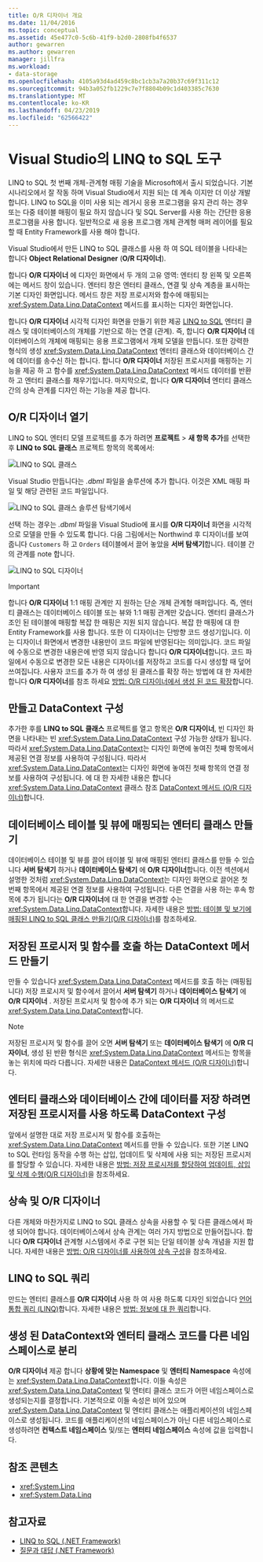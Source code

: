 ```yaml
---
title: O/R 디자이너 개요
ms.date: 11/04/2016
ms.topic: conceptual
ms.assetid: 45e477c0-5c6b-41f9-b2d0-2808fb4f6537
author: gewarren
ms.author: gewarren
manager: jillfra
ms.workload:
- data-storage
ms.openlocfilehash: 4105a93d4ad459c8bc1cb3a7a20b37c69f311c12
ms.sourcegitcommit: 94b3a052fb1229c7e7f8804b09c1d403385c7630
ms.translationtype: MT
ms.contentlocale: ko-KR
ms.lasthandoff: 04/23/2019
ms.locfileid: "62566422"
---
```

# <a name="linq-to-sql-tools-in-visual-studio"></a>Visual Studio의 LINQ to SQL 도구

LINQ to SQL 첫 번째 개체-관계형 매핑 기술을 Microsoft에서 출시 되었습니다. 기본 시나리오에서 잘 작동 하며 Visual Studio에서 지원 되는 데 계속 이지만 더 이상 개발 합니다. LINQ to SQL을 이미 사용 되는 레거시 응용 프로그램을 유지 관리 하는 경우 또는 다중 테이블 매핑이 필요 하지 않습니다 및 SQL Server를 사용 하는 간단한 응용 프로그램을 사용 합니다. 일반적으로 새 응용 프로그램 개체 관계형 매퍼 레이어를 필요할 때 Entity Framework를 사용 해야 합니다.

Visual Studio에서 만든 LINQ to SQL 클래스를 사용 하 여 SQL 테이블을 나타내는 합니다 **Object Relational Designer** (**O/R 디자이너**).

합니다 **O/R 디자이너** 에 디자인 화면에서 두 개의 고유 영역: 엔터티 창 왼쪽 및 오른쪽에는 메서드 창이 있습니다. 엔터티 창은 엔터티 클래스, 연결 및 상속 계층을 표시하는 기본 디자인 화면입니다. 메서드 창은 저장 프로시저와 함수에 매핑되는 <xref:System.Data.Linq.DataContext> 메서드를 표시하는 디자인 화면입니다.

합니다 **O/R 디자이너** 시각적 디자인 화면을 만들기 위한 제공 [LINQ to SQL](/dotnet/framework/data/adonet/sql/linq/index) 엔터티 클래스 및 데이터베이스의 개체를 기반으로 하는 연결 (관계). 즉, 합니다 **O/R 디자이너** 데이터베이스의 개체에 매핑되는 응용 프로그램에서 개체 모델을 만듭니다. 또한 강력한 형식의 생성 <xref:System.Data.Linq.DataContext> 엔터티 클래스와 데이터베이스 간에 데이터를 송수신 하는 합니다. 합니다 **O/R 디자이너** 저장된 프로시저를 매핑하는 기능을 제공 하 고 함수를 <xref:System.Data.Linq.DataContext> 메서드 데이터를 반환 하 고 엔터티 클래스를 채우기입니다. 마지막으로, 합니다 **O/R 디자이너** 엔터티 클래스 간의 상속 관계를 디자인 하는 기능을 제공 합니다.

## <a name="open-the-or-designer"></a>O/R 디자이너 열기

LINQ to SQL 엔터티 모델 프로젝트를 추가 하려면 **프로젝트** > **새 항목 추가**를 선택한 후 **LINQ to SQL 클래스** 프로젝트 항목의 목록에서:

![LINQ to SQL 클래스](../data-tools/media/raddata-linq-to-sql-classes.png)

Visual Studio 만듭니다는 *.dbml* 파일을 솔루션에 추가 합니다. 이것은 XML 매핑 파일 및 해당 관련된 코드 파일입니다.

![LINQ to SQL 클래스 솔루션 탐색기에서](../data-tools/media/raddata-linq-to-sql-classes-in-solution-explorer.png)

선택 하는 경우는 *.dbml* 파일을 Visual Studio에 표시를 **O/R 디자이너** 화면을 시각적으로 모델을 만들 수 있도록 합니다. 다음 그림에서는 Northwind 후 디자이너를 보여 줍니다 `Customers` 하 고 `Orders` 테이블에서 끌어 놓았을 **서버 탐색기**합니다. 테이블 간의 관계를 note 합니다.

![LINQ to SQL 디자이너](../data-tools/media/raddata-linq-to-sql-designer.png)

> [!IMPORTANT]
> 합니다 **O/R 디자이너** 1:1 매핑 관계만 지 원하는 단순 개체 관계형 매퍼입니다. 즉, 엔터티 클래스는 데이터베이스 테이블 또는 뷰와 1:1 매핑 관계만 갖습니다. 엔터티 클래스가 조인 된 테이블에 매핑할 복잡 한 매핑은 지원 되지 않습니다. 복잡 한 매핑에 대 한 Entity Framework를 사용 합니다. 또한 이 디자이너는 단방향 코드 생성기입니다. 이는 디자이너 화면에서 변경한 내용만이 코드 파일에 반영된다는 의미입니다. 코드 파일에 수동으로 변경한 내용은에 반영 되지 않습니다 합니다 **O/R 디자이너**합니다. 코드 파일에서 수동으로 변경한 모든 내용은 디자이너를 저장하고 코드를 다시 생성할 때 덮어쓰여집니다. 사용자 코드를 추가 하 여 생성 된 클래스를 확장 하는 방법에 대 한 자세한 합니다 **O/R 디자이너**를 참조 하세요 [방법: O/R 디자이너에서 생성 된 코드 확장](../data-tools/how-to-extend-code-generated-by-the-o-r-designer.md)합니다.

## <a name="create-and-configure-the-datacontext"></a>만들고 DataContext 구성

추가한 후를 **LINQ to SQL 클래스** 프로젝트를 열고 항목은 **O/R 디자이너**, 빈 디자인 화면을 나타내는 빈 <xref:System.Data.Linq.DataContext> 구성 가능한 상태가 됩니다. 따라서 <xref:System.Data.Linq.DataContext>는 디자인 화면에 놓여진 첫째 항목에서 제공된 연결 정보를 사용하여 구성됩니다. 따라서 <xref:System.Data.Linq.DataContext>는 디자인 화면에 놓여진 첫째 항목의 연결 정보를 사용하여 구성됩니다. 에 대 한 자세한 내용은 합니다 <xref:System.Data.Linq.DataContext> 클래스 참조 [DataContext 메서드 (O/R 디자이너)](../data-tools/datacontext-methods-o-r-designer.md)합니다.

## <a name="create-entity-classes-that-map-to-database-tables-and-views"></a>데이터베이스 테이블 및 뷰에 매핑되는 엔터티 클래스 만들기

데이터베이스 테이블 및 뷰를 끌어 테이블 및 뷰에 매핑된 엔터티 클래스를 만들 수 있습니다 **서버 탐색기** 하거나 **데이터베이스 탐색기** 에 **O/R 디자이너**합니다. 이전 섹션에서 설명한 것처럼 <xref:System.Data.Linq.DataContext>는 디자인 화면으로 끌어온 첫 번째 항목에서 제공된 연결 정보를 사용하여 구성됩니다. 다른 연결을 사용 하는 후속 항목에 추가 됩니다는 **O/R 디자이너**에 대 한 연결을 변경할 수는 <xref:System.Data.Linq.DataContext>합니다. 자세한 내용은 [방법: 테이블 및 보기에 매핑된 LINQ to SQL 클래스 만들기(O/R 디자이너)](../data-tools/how-to-create-linq-to-sql-classes-mapped-to-tables-and-views-o-r-designer.md)를 참조하세요.

## <a name="create-datacontext-methods-that-call-stored-procedures-and-functions"></a>저장된 프로시저 및 함수를 호출 하는 DataContext 메서드 만들기

만들 수 있습니다 <xref:System.Data.Linq.DataContext> 메서드를 호출 하는 (매핑됩니다) 저장 프로시저 및 함수에서 끌어서 **서버 탐색기** 하거나 **데이터베이스 탐색기** 에 **O/R 디자이너** . 저장된 프로시저 및 함수에 추가 되는 **O/R 디자이너** 의 메서드로 <xref:System.Data.Linq.DataContext>합니다.

> [!NOTE]
> 저장된 프로시저 및 함수를 끌어 오면 **서버 탐색기** 또는 **데이터베이스 탐색기** 에 **O/R 디자이너**, 생성 된 반환 형식은 <xref:System.Data.Linq.DataContext> 메서드는 항목을 놓는 위치에 따라 다릅니다. 자세한 내용은 [DataContext 메서드 (O/R 디자이너)](../data-tools/datacontext-methods-o-r-designer.md)합니다.

## <a name="configure-a-datacontext-to-use-stored-procedures-to-save-data-between-entity-classes-and-a-database"></a>엔터티 클래스와 데이터베이스 간에 데이터를 저장 하려면 저장된 프로시저를 사용 하도록 DataContext 구성

앞에서 설명한 대로 저장 프로시저 및 함수를 호출하는 <xref:System.Data.Linq.DataContext> 메서드를 만들 수 있습니다. 또한 기본 LINQ to SQL 런타임 동작을 수행 하는 삽입, 업데이트 및 삭제에 사용 되는 저장된 프로시저를 할당할 수 있습니다. 자세한 내용은 [방법: 저장 프로시저를 할당하여 업데이트, 삽입 및 삭제 수행(O/R 디자이너)](../data-tools/how-to-assign-stored-procedures-to-perform-updates-inserts-and-deletes-o-r-designer.md)을 참조하세요.

## <a name="inheritance-and-the-or-designer"></a>상속 및 O/R 디자이너

다른 개체와 마찬가지로 LINQ to SQL 클래스 상속을 사용할 수 및 다른 클래스에서 파생 되어야 합니다. 데이터베이스에서 상속 관계는 여러 가지 방법으로 만들어집니다. 합니다 **O/R 디자이너** 관계형 시스템에서 주로 구현 되는 단일 테이블 상속 개념을 지원 합니다. 자세한 내용은 [방법: O/R 디자이너를 사용하여 상속 구성](../data-tools/how-to-configure-inheritance-by-using-the-o-r-designer.md)을 참조하세요.

## <a name="linq-to-sql-queries"></a>LINQ to SQL 쿼리

만드는 엔터티 클래스를 **O/R 디자이너** 사용 하 여 사용 하도록 디자인 되었습니다 [언어 통합 쿼리 (LINQ)](/dotnet/csharp/linq/)합니다. 자세한 내용은 [방법: 정보에 대 한 쿼리](/dotnet/framework/data/adonet/sql/linq/how-to-query-for-information)합니다.

## <a name="separate-the-generated-datacontext-and-entity-class-code-into-different-namespaces"></a>생성 된 DataContext와 엔터티 클래스 코드를 다른 네임 스페이스로 분리

**O/R 디자이너** 제공 합니다 **상황에 맞는 Namespace** 및 **엔터티 Namespace** 속성에는 <xref:System.Data.Linq.DataContext>합니다. 이들 속성은 <xref:System.Data.Linq.DataContext> 및 엔터티 클래스 코드가 어떤 네임스페이스로 생성되는지를 결정합니다. 기본적으로 이들 속성은 비어 있으며 <xref:System.Data.Linq.DataContext> 및 엔터티 클래스는 애플리케이션의 네임스페이스로 생성됩니다. 코드를 애플리케이션의 네임스페이스가 아닌 다른 네임스페이스로 생성하려면 **컨텍스트 네임스페이스** 및/또는 **엔터티 네임스페이스** 속성에 값을 입력합니다.

## <a name="reference-content"></a>참조 콘텐츠

- <xref:System.Linq>
- <xref:System.Data.Linq>

## <a name="see-also"></a>참고자료

- [LINQ to SQL (.NET Framework)](/dotnet/framework/data/adonet/sql/linq/index)
- [질문과 대답 (.NET Framework)](/dotnet/framework/data/adonet/sql/linq/frequently-asked-questions)